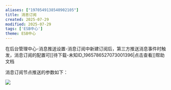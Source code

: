 ```yaml
---
aliases: ["1970549138540902105"]
title: 消息订阅
created: 2025-07-29
modified: 2025-07-29
tags: ['ESB中心']
theme: ESB中心
---
```


在后台管理中心-消息推送设置-消息订阅中新建订阅后，第三方推送消息事件时触发，消息订阅的配置可[[待下载-未知ID_1965786527073001396|点击查看]]帮助文档

消息订阅节点推送的参数如下：

![](https://myhelpdoc.oss-cn-heyuan.aliyuncs.com/mdimages/42e58acae8f59a337a9481c9277ed1da.jpg)